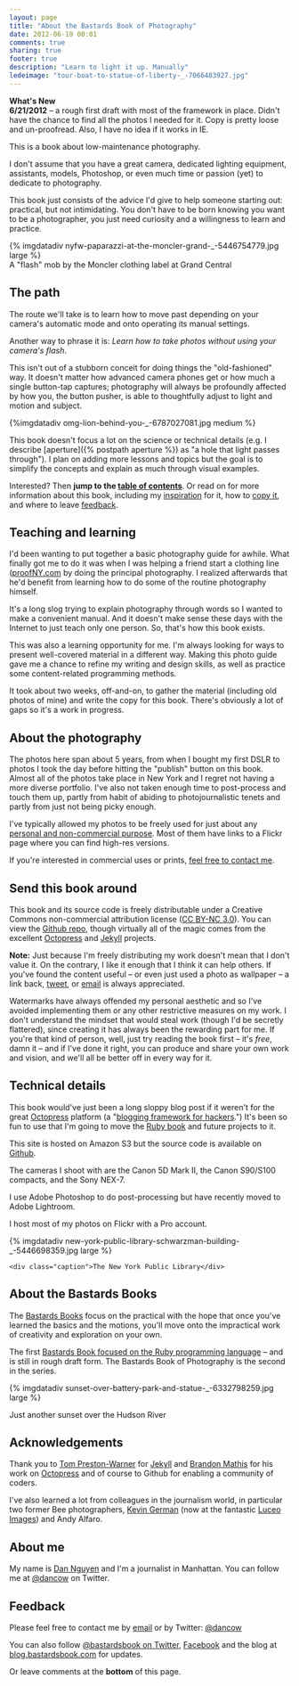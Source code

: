 ```yaml
---
layout: page
title: "About the Bastards Book of Photography"
date: 2012-06-19 00:01
comments: true
sharing: true
footer: true
description: "Learn to light it up. Manually"
ledeimage: "tour-boat-to-statue-of-liberty-_-7066483927.jpg"
---
```


<div id="the-updates">
	<strong>What's New</strong>
	<div class="update"> <strong>6/21/2012</strong> &ndash; a rough first draft with most of the framework in place. Didn't have the chance to find all the photos I needed for it. Copy is pretty loose and un-proofread. Also, I have no idea if it works in IE. </div>
</div>

This is a book about low-maintenance photography. 

I don't assume that you have a great camera, dedicated lighting equipment, assistants, models, Photoshop, or even much time or passion (yet) to dedicate to photography.

This book just consists of the advice I'd give to help someone starting out: practical, but not intimidating. You don't have to be born knowing you want to be a photographer, you just need curiosity and a willingness to learn and practice.


<!--more-->

<div class="imgwrap wide">
{% imgdatadiv nyfw-paparazzi-at-the-moncler-grand-_-5446754779.jpg large %}

<div class="caption">A "flash" mob by the Moncler clothing label at Grand Central </div>

</div>



## The path

The route we'll take is to learn how to move past depending on your camera's automatic mode and onto operating its manual settings. 

Another way to phrase it is: *Learn how to take photos without using your camera's flash*.

This isn't out of a stubborn conceit for doing things the "old-fashioned" way. It doesn't matter how advanced camera phones get or how much a single button-tap captures; photography will always be profoundly affected by how you, the button pusher, is able to thoughtfully adjust to light and motion and subject.

<div class="medium imgwrap feature">
{%imgdatadiv omg-lion-behind-you-_-6787027081.jpg medium %}
</div>

This book doesn't focus a lot on the science or technical details (e.g. I describe [aperture]({% postpath aperture %}) as "a hole that light passes through"). I plan on adding more lessons and topics but the goal is to simplify the concepts and explain as much through visual examples.


Interested? Then **jump to the [table of contents](/toc)**. Or read on for more information about this book, including my [inspiration](#whyiwrote) for it, how to [copy it](#copyme), and where to leave [feedback](site.feedback_url).



<div>
<a id="whyiwrote" name="whyiwrote"></a>
</div>



## Teaching and learning

I'd been wanting to put together a basic photography guide for awhile. What finally got me to do it was when I was helping a friend start a clothing line ([proofNY.com](http://proofny.com) by doing the principal photography. I realized afterwards that he'd benefit from learning how to do some of the routine photography himself.

It's a long slog trying to explain photography through words so I wanted to make a convenient manual. And it doesn't make sense these days with the Internet to just teach only one person. So, that's how this book exists.

This was also a learning opportunity for me. I'm always looking for ways to present well-covered material in a different way. Making this photo guide gave me a chance to refine my writing and design skills, as well as practice some content-related programming methods.

It took about two weeks, off-and-on, to gather the material (including old photos of mine) and write the copy for this book. There's obviously a lot of gaps so it's a work in progress.

<div>
<a name="copyme" id="copyme"></a>


<a name="aboutphotos" id="aboutphotos"></a>

</div>

## About the photography
The photos here span about 5 years, from when I bought my first DSLR to photos I took the day before hitting the "publish" button on this book. Almost all of the photos take place in New York and I regret not having a more diverse portfolio. I've also not taken enough time to post-process and touch them up, partly from habit of abiding to photojournalistic tenets and partly from just not being picky enough. 

I've typically allowed my photos to be freely used for just about any [personal and non-commercial purpose](http://creativecommons.org/licenses/by-nc/3.0/us/). Most of them have links to a Flickr page where you can find high-res versions.

If you're interested in commercial uses or prints, [feel free to contact me](mailto:&#x64;&#x61;&#x6E;&#x40;&#x64;&#x61;&#x6E;&#x77;&#x69;&#x6E;&#x2E;&#x63;&#x6F;&#x6D;).
	
## Send this book around
This book and its source code is freely distributable under a Creative Commons non-commercial attribution license (<a href="http://creativecommons.org/licenses/by-nc/3.0/us/">CC BY-NC 3.0</a>). You can view the [Github repo](https://github.com/bastards/photography), though virtually all of the magic comes from the excellent [Octopress](http://octopress.org) and [Jekyll](https://github.com/mojombo/jekyll) projects.

**Note:** Just because I'm freely distributing my work doesn't mean that I don't value it. On the contrary, I like it enough that I think it can help  others. If you've found the content useful &ndash; or even just used a photo as wallpaper &ndash; a link back, [tweet](http://twitter.com/dancow), or [email](mailto:&#x64;&#x61;&#x6E;&#x40;&#x64;&#x61;&#x6E;&#x77;&#x69;&#x6E;&#x2E;&#x63;&#x6F;&#x6D;) is always appreciated. 

Watermarks have always offended my personal aesthetic and so I've avoided implementing them or any other restrictive measures on my work. I don't understand the mindset that would steal work (though I'd be secretly flattered), since creating it has always been the rewarding part for me. If you're that kind of person, well, just try reading the book first &ndash; it's *free*, damn it &ndash; and if I've done it right, you can produce and share your own work and vision, and we'll all be better off in every way for it.


## Technical details
This book would've just been a long sloppy blog post if it weren't for the great [Octopress](http://octopress.org/ "Octopress") platform (a "[blogging framework for hackers](http://octopress.org/ "Octopress").") It's been so fun to use that I'm going to move the [Ruby book](http://ruby.bastardsbook.com) and future projects to it.

This site is hosted on Amazon S3 but the source code is available on [Github](https://github.com/bastards/photography).

The cameras I shoot with are the Canon 5D Mark II, the Canon S90/S100 compacts, and the Sony NEX-7.

I use Adobe Photoshop to do post-processing but have recently moved to Adobe Lightroom.

I host most of my photos on Flickr with a Pro account.

<div class="imgwrap wide">

{% imgdatadiv new-york-public-library-schwarzman-building-_-5446698359.jpg large %}

	<div class="caption">The New York Public Library</div>

</div>




<a id="bastardsbook" name="bastardsbook"></a>

## About the Bastards Books
The [Bastards Books](//bastardsbook.com) focus on the practical with the hope that once you've learned the basics and the motions, you'll move onto the impractical work of creativity and exploration on your own.

The first [Bastards Book focused on the Ruby programming language](//ruby.bastardsbook.com) &ndash; and is still in rough draft form. The Bastards Book of Photography is the second in the series.




<div class="imgwrap wide">

{% imgdatadiv sunset-over-battery-park-and-statue-_-6332798259.jpg large %}

<div class="caption">Just another sunset over the Hudson River </div>

</div>




## Acknowledgements
Thank you to [Tom Preston-Warner](https://github.com/mojombo) for [Jekyll](https://github.com/mojombo/jekyll) and [Brandon Mathis](http://brandonmathis.com/) for his work on [Octopress](http://octopress.org/) and of course to Github for enabling a community of coders.  

I've also learned a lot from colleagues in the journalism world, in particular two former Bee photographers, [Kevin German](http://kevingerman.com/) (now at the fantastic [Luceo Images](http://luceoimages.com/)) and Andy Alfaro.

## About me
My name is [Dan Nguyen](//danwin.com) and I'm a journalist in Manhattan. You can follow me at [@dancow](http://twitter.com/dancow) on Twitter.


<div>
<a name="feedback" id="feedback"></a>
</div>
	
## Feedback

Please feel free to contact me by [email](mailto:&#x64;&#x61;&#x6E;&#x40;&#x64;&#x61;&#x6E;&#x77;&#x69;&#x6E;&#x2E;&#x63;&#x6F;&#x6D;) or by Twitter: <a href="http://twitter.com/dancow">@dancow</a>

You can also follow [@bastardsbook on Twitter](http://twitter.com/bastardsbook), [Facebook](http://www.facebook.com/The-Bastards-Book) and the blog at [blog.bastardsbook.com](http://blog.bastardsbook.com) for updates.

<p>Or leave comments at the <strong>bottom</strong> of this page.</p>
